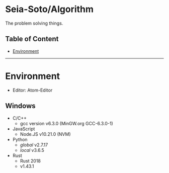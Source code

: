 # Seia-Soto/Algorithm

The problem solving things.

## Table of Content

- [Environment](#environment)

----

# Environment

- Editor: Atom-Editor

## Windows

- C/C++
  - gcc version v6.3.0 (MinGW.org GCC-6.3.0-1)
- JavaScript
  - Node.JS v10.21.0 (NVM)
- Python
  - *global* v2.7.17
  - *local* v3.6.5
- Rust
  - Rust 2018
  - v1.43.1
